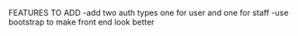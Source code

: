 FEATURES TO ADD
-add two auth types one for user and one for staff
-use bootstrap to make front end look better
